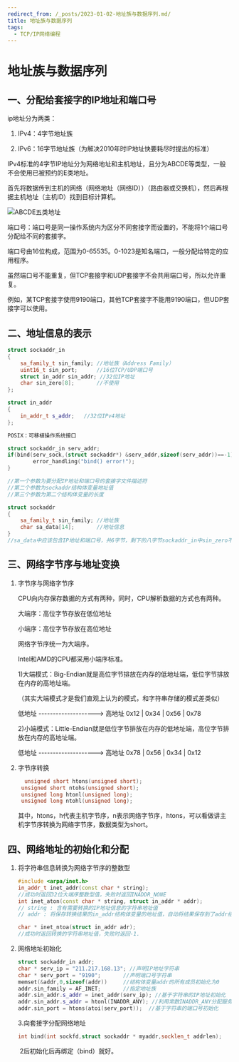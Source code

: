 ```yaml
---
redirect_from: /_posts/2023-01-02-地址族与数据序列.md/
title: 地址族与数据序列
tags:
  - TCP/IP网络编程
---
```

# 地址族与数据序列

## 一、分配给套接字的IP地址和端口号

ip地址分为两类：

1. IPv4：4字节地址族

2. IPv6：16字节地址族（为解决2010年时IP地址快要耗尽时提出的标准）

IPv4标准的4字节IP地址分为网络地址和主机地址，且分为ABCDE等类型，一般不会使用已被预约的E类地址。

首先将数据传到主机的网络（网络地址（网络ID））（路由器或交换机），然后再根据主机地址（主机ID）找到目标计算机。

![ABCDE五类地址](https://cdn.jsdelivr.net/gh/wenqiangye/yesky_image@main/img/202301022113692.png)

端口号：端口号是同一操作系统内为区分不同套接字而设置的，不能将1个端口号分配给不同的套接字。

端口号由16位构成，范围为0-65535。0-1023是知名端口，一般分配给特定的应用程序。

虽然端口号不能重复，但TCP套接字和UDP套接字不会共用端口号，所以允许重复。

例如，某TCP套接字使用9190端口，其他TCP套接字不能用9190端口，但UDP套接字可以使用。

## 二、地址信息的表示

```c++
struct sockaddr_in
{
    sa_family_t sin_family; //地址族（Address Family）
    uint16_t sin_port;      //16位TCP/UDP端口号
    struct in_addr sin_addr; //32位IP地址
    char sin_zero[8];       //不使用
};

struct in_addr
{
    in_addr_t s_addr;   //32位IPv4地址
};

POSIX：可移植操作系统接口

```
```c++
struct sockaddr_in serv_addr;
if(bind(serv_sock,(struct sockaddr*) &serv_addr,sizeof(serv_addr))==-1) {
        error_handling("bind() error!");
}

//第一个参数为要分配IP地址和端口号的套接字文件描述符
//第二个参数为sockaddr结构体变量地址值
//第三个参数为第二个结构体变量的长度

struct sockaddr
{
    sa_family_t sin_family; //地址族
    char sa_data[14];       //地址信息
}
//sa_data中应该包含IP地址和端口号，共6字节，剩下的八字节sockaddr_in中sin_zero不使用，填0。
```

## 三、网络字节序与地址变换

1. 字节序与网络字节序

   CPU向内存保存数据的方式有两种，同时，CPU解析数据的方式也有两种。

   大端序：高位字节存放在低位地址

   小端序：高位字节存放在高位地址

   网络字节序统一为大端序。

   Intel和AMD的CPU都采用小端序标准。

   1)大端模式：Big-Endian就是高位字节排放在内存的低地址端，低位字节排放在内存的高地址端。

   （其实大端模式才是我们直观上认为的模式，和字符串存储的模式差类似）

   低地址 --------------------> 高地址
   0x12 | 0x34 | 0x56 | 0x78

   2)小端模式：Little-Endian就是低位字节排放在内存的低地址端，高位字节排放在内存的高地址端。

   低地址 --------------------> 高地址
   0x78 | 0x56 | 0x34 | 0x12

2. 字节序转换

   ```c++
	 unsigned short htons(unsigned short);
    unsigned short ntohs(unsigned short);
    unsigned long htonl(unsigned long);
    unsigned long ntohl(unsigned long);
   ```
   
   其中，htons，h代表主机字节序，n表示网络字节序，htons，可以看做讲主机字节序转换为网络字节序，数据类型为short。
   
## 四、网络地址的初始化和分配

1. 将字符串信息转换为网络字节序的整数型

   ```c++
   #include <arpa/inet.h>
   in_addr_t inet_addr(const char * string);
   //成功时返回32位大端序整数型值，失败时返回INADDR_NONE
   int inet_aton(const char * string, struct in_addr * addr);
   // string : 含有需要转换的IP地址信息的字符串地址值
   // addr : 将保存转换结果的in_addr结构体变量的地址值，自动将结果保存到了addr结构体变量
   
   char * inet_ntoa(struct in_addr adr);
   //成功时返回转换的字符串地址值，失败时返回-1.
   ```

2. 网络地址初始化

   ```c++
   struct sockaddr_in addr;
   char * serv_ip = "211.217.168.13"; //声明IP地址字符串
   char * serv_port = "9190";		//声明端口号字符串
   memset(&addr,0,sizeof(addr))		//结构体变量addr的所有成员初始化为0
   addr.sin_family = AF_INET;		//指定地址族
   addr.sin_addr.s_addr = inet_addr(serv_ip); //基于字符串的IP地址初始化
   addr.sin_addr.s_addr = htonl(INADDR_ANY); //利用常数INADDR_ANY分配服务器端的IP地址
   addr.sin_port = htons(atoi(serv_port));	//基于字符串的端口号初始化
   
   ```
   3.向套接字分配网络地址

   ```c++
   int bind(int sockfd,struct sockaddr * myaddr,socklen_t addrlen);
   ```
   ​	2后初始化后再绑定（bind）就好。

   

